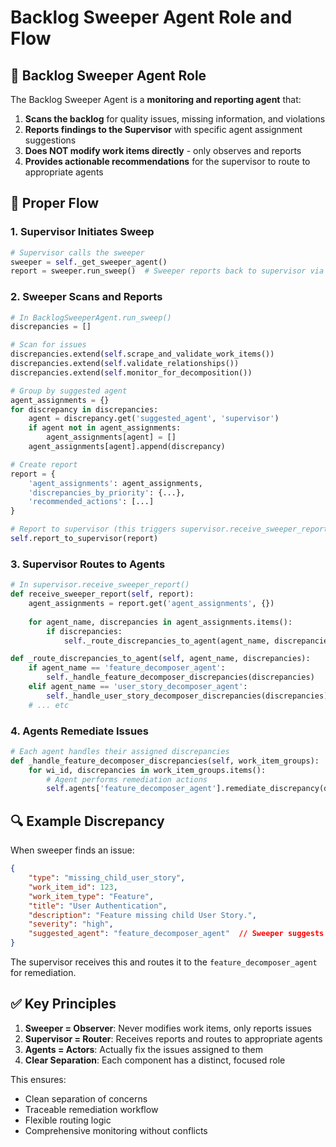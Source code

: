 # Backlog Sweeper Agent Role and Flow

## 🎯 Backlog Sweeper Agent Role

The Backlog Sweeper Agent is a **monitoring and reporting agent** that:

1. **Scans the backlog** for quality issues, missing information, and violations
2. **Reports findings to the Supervisor** with specific agent assignment suggestions
3. **Does NOT modify work items directly** - only observes and reports
4. **Provides actionable recommendations** for the supervisor to route to appropriate agents

## 🔄 Proper Flow

### 1. Supervisor Initiates Sweep
```python
# Supervisor calls the sweeper
sweeper = self._get_sweeper_agent()
report = sweeper.run_sweep()  # Sweeper reports back to supervisor via callback
```

### 2. Sweeper Scans and Reports
```python
# In BacklogSweeperAgent.run_sweep()
discrepancies = []

# Scan for issues
discrepancies.extend(self.scrape_and_validate_work_items())
discrepancies.extend(self.validate_relationships())
discrepancies.extend(self.monitor_for_decomposition())

# Group by suggested agent
agent_assignments = {}
for discrepancy in discrepancies:
    agent = discrepancy.get('suggested_agent', 'supervisor')
    if agent not in agent_assignments:
        agent_assignments[agent] = []
    agent_assignments[agent].append(discrepancy)

# Create report
report = {
    'agent_assignments': agent_assignments,
    'discrepancies_by_priority': {...},
    'recommended_actions': [...]
}

# Report to supervisor (this triggers supervisor.receive_sweeper_report)
self.report_to_supervisor(report)
```

### 3. Supervisor Routes to Agents
```python
# In supervisor.receive_sweeper_report()
def receive_sweeper_report(self, report):
    agent_assignments = report.get('agent_assignments', {})
    
    for agent_name, discrepancies in agent_assignments.items():
        if discrepancies:
            self._route_discrepancies_to_agent(agent_name, discrepancies)

def _route_discrepancies_to_agent(self, agent_name, discrepancies):
    if agent_name == 'feature_decomposer_agent':
        self._handle_feature_decomposer_discrepancies(discrepancies)
    elif agent_name == 'user_story_decomposer_agent':
        self._handle_user_story_decomposer_discrepancies(discrepancies)
    # ... etc
```

### 4. Agents Remediate Issues
```python
# Each agent handles their assigned discrepancies
def _handle_feature_decomposer_discrepancies(self, work_item_groups):
    for wi_id, discrepancies in work_item_groups.items():
        # Agent performs remediation actions
        self.agents['feature_decomposer_agent'].remediate_discrepancy(discrepancies)
```

## 🔍 Example Discrepancy

When sweeper finds an issue:
```json
{
    "type": "missing_child_user_story",
    "work_item_id": 123,
    "work_item_type": "Feature", 
    "title": "User Authentication",
    "description": "Feature missing child User Story.",
    "severity": "high",
    "suggested_agent": "feature_decomposer_agent"  // Sweeper suggests who should fix it
}
```

The supervisor receives this and routes it to the `feature_decomposer_agent` for remediation.

## ✅ Key Principles

1. **Sweeper = Observer**: Never modifies work items, only reports issues
2. **Supervisor = Router**: Receives reports and routes to appropriate agents  
3. **Agents = Actors**: Actually fix the issues assigned to them
4. **Clear Separation**: Each component has a distinct, focused role

This ensures:
- Clean separation of concerns
- Traceable remediation workflow  
- Flexible routing logic
- Comprehensive monitoring without conflicts
